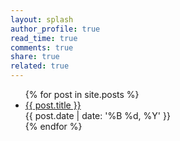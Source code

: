 ```yaml
---
layout: splash
author_profile: true
read_time: true
comments: true
share: true
related: true
---
```


<ul>
  {% for post in site.posts %}
    <li>
      <a href="{{ post.url }}">{{ post.title }}</a><br>
      {{ post.date | date: '%B %d, %Y' }}
    </li>
  {% endfor %}
</ul>
